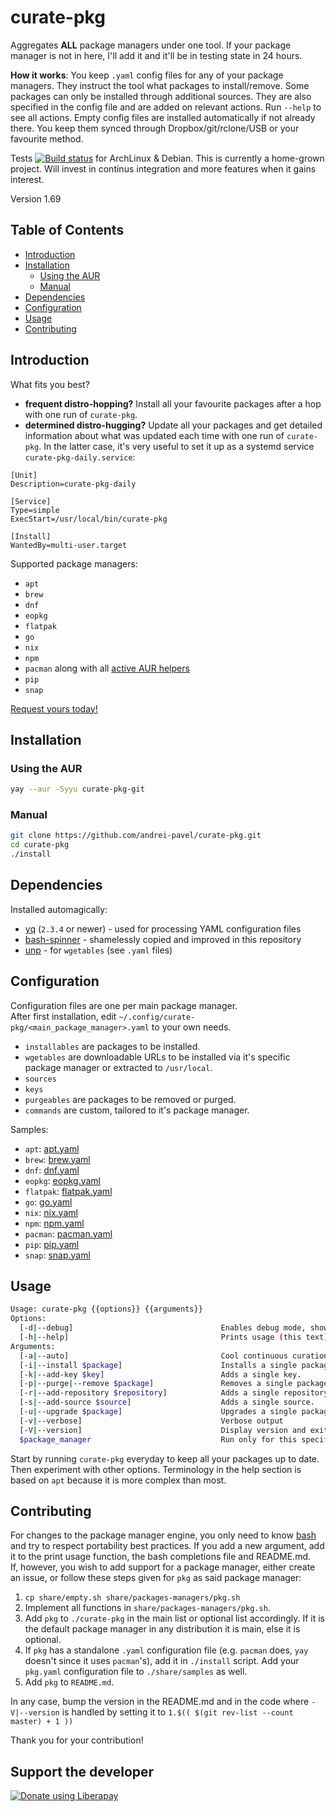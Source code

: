 # curate-pkg

Aggregates **ALL** package managers under one tool. If your package manager is not in here, I'll add it and it'll be in testing state in 24 hours.

**How it works**: You keep `.yaml` config files for any of your package managers. They instruct the tool what packages to install/remove.
Some packages can only be installed through additional sources. They are also specified in the config file and are added on relevant actions.
Run `--help` to see all actions.
Empty config files are installed automatically if not already there. You keep them synced through Dropbox/git/rclone/USB or your favourite method.

Tests [![Build status](https://circleci.com/gh/andrei-pavel/curate-pkg.svg?style=svg)](https://circleci.com/gh/andrei-pavel/curate-pkg) for ArchLinux & Debian.
This is currently a home-grown project. Will invest in continus integration and more features when it gains interest.

Version 1.69


## Table of Contents

- [Introduction](#introduction)
- [Installation](#installation)
  - [Using the AUR](#using-the-aur)
  - [Manual](#manual)
- [Dependencies](#dependencies)
- [Configuration](#configuration)
- [Usage](#usage)
- [Contributing](#contributing)


## Introduction

What fits you best?
- **frequent distro-hopping?** Install all your favourite packages after a hop with one run of `curate-pkg`.
- **determined distro-hugging?** Update all your packages and get detailed information about what was updated each time with one run of `curate-pkg`.
In the latter case, it's very useful to set it up as a systemd service `curate-pkg-daily.service`:
```
[Unit]
Description=curate-pkg-daily

[Service]
Type=simple
ExecStart=/usr/local/bin/curate-pkg

[Install]
WantedBy=multi-user.target
`````

Supported package managers:
- `apt`
- `brew`
- `dnf`
- `eopkg`
- `flatpak`
- `go`
- `nix`
- `npm`
- `pacman` along with all [active AUR helpers](https://wiki.archlinux.org/index.php/AUR_helpers#Active)
- `pip`
- `snap`

[Request yours today!](https://github.com/andrei-pavel/curate-pkg/issues/new)


## Installation

### Using the AUR

```sh
yay --aur -Syyu curate-pkg-git
```

### Manual

```sh
git clone https://github.com/andrei-pavel/curate-pkg.git
cd curate-pkg
./install
```


## Dependencies

Installed automagically:
- [yq](https://github.com/kislyuk/yq) (`2.3.4` or newer) - used for processing YAML configuration files
- [bash-spinner](https://github.com/tlatsas/bash-spinner) - shamelessly copied and improved in this repository
- [unp](https://github.com/mitsuhiko/unp) - for `wgetables` (see `.yaml` files)


## Configuration

Configuration files are one per main package manager.<br/>
After first installation, edit `~/.config/curate-pkg/<main_package_manager>.yaml` to your own needs.

- `installables` are packages to be installed.
- `wgetables` are downloadable URLs to be installed via it's specific package manager or extracted to `/usr/local`.
- `sources`
- `keys`
- `purgeables` are packages to be removed or purged.
- `commands` are custom, tailored to it's package manager.

Samples:
- `apt`: [apt.yaml](share/samples/apt.yaml)
- `brew`: [brew.yaml](share/samples/brew.yaml)
- `dnf`: [dnf.yaml](share/samples/dnf.yaml)
- `eopkg`: [eopkg.yaml](share/samples/eopkg.yaml)
- `flatpak`: [flatpak.yaml](share/samples/flatpak.yaml)
- `go`: [go.yaml](share/samples/go.yaml)
- `nix`: [nix.yaml](share/samples/nix.yaml)
- `npm`: [npm.yaml](share/samples/npm.yaml)
- `pacman`: [pacman.yaml](share/samples/pacman.yaml)
- `pip`: [pip.yaml](share/samples/pip.yaml)
- `snap`: [snap.yaml](share/samples/snap.yaml)


## Usage

```sh
Usage: curate-pkg {{options}} {{arguments}}
Options:
  [-d|--debug]                                 Enables debug mode, showing every executed statement.
  [-h|--help]                                  Prints usage (this text).
Arguments:
  [-a|--auto]                                  Cool continuous curation
  [-i|--install $package]                      Installs a single package.
  [-k|--add-key $key]                          Adds a single key.
  [-p|--purge|--remove $package]               Removes a single package.
  [-r|--add-repository $repository]            Adds a single repository.
  [-s|--add-source $source]                    Adds a single source.
  [-u|--upgrade $package]                      Upgrades a single package.
  [-v|--verbose]                               Verbose output
  [-V|--version]                               Display version and exit.
  $package_manager                             Run only for this specific package manager.
```

Start by running `curate-pkg` everyday to keep all your packages up to date.
Then experiment with other options.
Terminology in the help section is based on `apt` because it is more complex than most.


## Contributing

For changes to the package manager engine, you only need to know [bash](http://books.goalkicker.com/BashBook) and try to respect portability best practices.
If you add a new argument, add it to the print usage function, the bash completions file and README.md.<br/>
If, however, you wish to add support for a package manager, either create an issue, or follow these steps given for `pkg` as said package manager:<br/>

1. `cp share/empty.sh share/packages-managers/pkg.sh`
2. Implement all functions in `share/packages-managers/pkg.sh`.
3. Add `pkg` to `./curate-pkg` in the main list or optional list accordingly. If it is the default package manager in any distribution it is main, else it is optional.
4. If `pkg` has a standalone `.yaml` configuration file (e.g. `pacman` does, `yay` doesn't since it uses `pacman`'s), add it in `./install` script. Add your `pkg.yaml` configuration file to `./share/samples` as well.
5. Add `pkg` to `README.md`.

In any case, bump the version in the README.md and in the code where `-V|--version` is handled by setting it to `1.$(( $(git rev-list --count master) + 1 ))`

Thank you for your contribution!


## Support the developer

<script src="https://liberapay.com/andrei/widgets/button.js"></script>
<noscript><a href="https://liberapay.com/andrei/donate"><img alt="Donate using Liberapay" src="https://liberapay.com/assets/widgets/donate.svg"></a></noscript>
